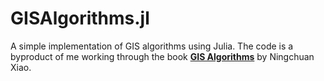 # GISAlgorithms.jl
A simple implementation of GIS algorithms using Julia. The code is a byproduct of me working through the book [**GIS Algorithms**](https://uk.sagepub.com/en-gb/eur/gis-algorithms/book241284) by Ningchuan Xiao.